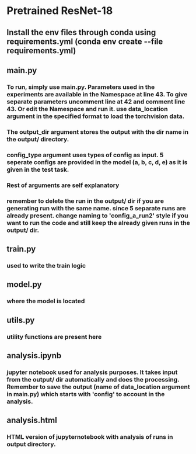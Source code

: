 # Pretrained ResNet-18

## Install the env files through conda using requirements.yml (conda env create --file requirements.yml)

## main.py

### To run, simply use main.py. Parameters used in the experiments are available in the Namespace at line 43. To give separate parameters uncomment line at 42 and comment line 43. Or edit the Namespace and run it. use data_location argument in the specified format to load the torchvision data.

### The output_dir argument stores the output with the dir name in the output/ directory.

### config_type argument uses types of config as input. 5 seperate configs are provided in the model (a, b, c, d, e) as it is given in the test task.

### Rest of arguments are self explanatory

### remember to delete the run in the output/ dir if you are generating run with the same name. since 5 separate runs are already present. change naming to 'config_a_run2' style if you want to run the code and still keep the already given runs in the output/ dir.

## train.py

### used to write the train logic

## model.py

### where the model is located

## utils.py

### utility functions are present here

## analysis.ipynb

### jupyter notebook used for analysis purposes. It takes input from the output/ dir automatically and does the processing. Remember to save the output (name of data_location argument in main.py) which starts with 'config' to account in the analysis.

## analysis.html

### HTML version of jupyternotebook with analysis of runs in output directory.
